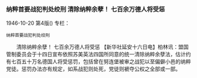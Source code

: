 ### 纳粹首要战犯判处绞刑  清除纳粹余孽！ 七百余万德人将受惩

1946-10-20
第4版()
专栏：

    纳粹首要战犯判处绞刑
　　清除纳粹余孽！
    七百余万德人将受惩
    【新华社延安十六日电】柏林讯：盟国管制委员会于十四日宣布依照苏美英法四国所同意的统一清除纳粹余孽法，估计约有七百五十万名德国人将受惩罚，包括曾在努连堡被审之战犯以至偏僻小邑的纳粹党徒。惩罚办法亦有规定，如系战犯则处死，党徒则褫夺公权之全部或一部。
